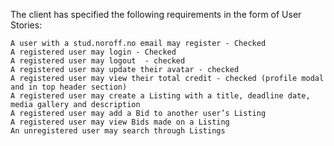 The client has specified the following requirements in the form of User Stories:

    A user with a stud.noroff.no email may register - Checked
    A registered user may login - Checked
    A registered user may logout  - checked
    A registered user may update their avatar - checked
    A registered user may view their total credit - checked (profile modal and in top header section)
    A registered user may create a Listing with a title, deadline date, media gallery and description 
    A registered user may add a Bid to another user’s Listing
    A registered user may view Bids made on a Listing
    An unregistered user may search through Listings
